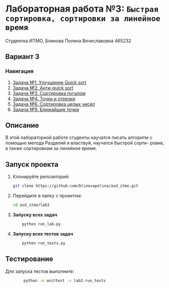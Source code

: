 # Лабораторная работа №3: `Быстрая сортировка, сортировки за линейное время`

Студентка ИТМО, Блинова Полина Вячеславовна 465232
## Вариант 3
### Навигация

1. [Задача №1. Улучшение Quick sort](./task_1)
2. [Задача №2. Анти-quick sort](./task_2)
3. [Задача №3. Сортировка пугалом](./task_3)
4. [Задача №4. Точки и отрезки](./task_4)
5. [Задача №6. Сортировка целых чисел](./task_6)
6. [Задача №9. Ближайшие точки](./task_9)


## Описание
В этой лабораторной работе студенты научатся писать алгоритм с помощью метода Разделяй и властвуй, научатся быстрой сорти-
ровке, а также сортировкам за линейное время.

## Запуск проекта
1. Клонируйте репозиторий:
   ```bash
   git clone https://github.com/blinovapolina/asd_itmo.git
   ```
2. Перейдите в папку с проектом:
   ```bash
   cd asd_itmo/lab3
   ```
3. **Запуску всех задач**
    ```bash
        python run_lab.py

4. **Запуску всех  тестов задач**
    ```bash
        python run_tests.py

## Тестирование
Для запуска тестов выполните:
```bash
        python -m unittest -v lab3.run_tests
```
